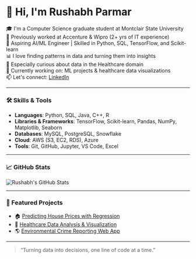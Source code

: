 # 👋 Hi, I'm Rushabh Parmar

🎓 I'm a Computer Science graduate student at Montclair State University  
💼 Previously worked at Accenture & Wipro (2+ yrs of IT experience)  
🤖 Aspiring AI/ML Engineer | Skilled in Python, SQL, TensorFlow, and Scikit-learn  
📊 I love finding patterns in data and turning them into insights  
🧬 Especially curious about data in the Healthcare domain  
🔧 Currently working on: ML projects & healthcare data visualizations  
📫 Let's connect: [LinkedIn](https://www.linkedin.com/in/rushabhparmar819)

---

### 🛠️ Skills & Tools

- **Languages**: Python, SQL, Java, C++, R
- **Libraries & Frameworks**: TensorFlow, Scikit-learn, Pandas, NumPy, Matplotlib, Seaborn
- **Databases**: MySQL, PostgreSQL, Snowflake
- **Cloud**: AWS (S3, EC2, RDS), Azure
- **Tools**: Git, GitHub, Jupyter, VS Code, Excel

---

### 📈 GitHub Stats

![Rushabh's GitHub Stats](https://github-readme-stats.vercel.app/api?username=rushabhparmar819&show_icons=true&theme=default)

---

### 📂 Featured Projects

- 🏠 [Predicting House Prices with Regression](link-to-repo)
- 🧪 [Healthcare Data Analysis & Visualization](link-to-repo)
- 🌎 [Environmental Crime Reporting Web App](link-to-repo)

---

> “Turning data into decisions, one line of code at a time.”  
